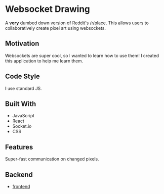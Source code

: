 # Websocket Drawing
A **very** dumbed down version of Reddit's /r/place. This allows users to collaboratively create pixel art using websockets.

## Motivation
Websockets are super cool, so I wanted to learn how to use them! I created this application to help me learn them.

## Code Style
I use standard JS.

## Built With
* JavaScript
* React
* Socket.io
* CSS

## Features
Super-fast communication on changed pixels.

## Backend
* [frontend](https://github.com/aspittel/websocket-drawing)
